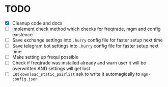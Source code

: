 # TODO

- [x] Cleanup code and docs
- [ ] Implement check method which checks for freqtrade, mgm and config existence
- [ ] Save exchange settings into `.hurry` config file for faster setup next time
- [ ] Save telegram bot settings into `.hurry` config file for faster setup next time
- [ ] Make setting up frequi possible
- [ ] Check if freqtrade was installed already and warn user it will be overwritten AND settings will get lost
- [ ] Let `download_static_pairlist` ask to write it automagically to `mgm-config.json`
